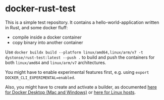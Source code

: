 # docker-rust-test

This is a simple test repository. It contains a hello-world-application written in Rust, and some docker fluff:

 * compile inside a docker container
 * copy binary into another container

Use `docker buildx build --platform linux/amd64,linux/arm/v7 -t dystonse/rust-test:latest --push .` to build and push the containers for both `linux/amd64` and `linux/arm/v7` architectures.

You might have to enable experimental features first, e.g. using `export DOCKER_CLI_EXPERIMENTAL=enabled`.

Also, you might have to create and activate a builder, as documented [here for Docker Desktop (Mac and Windows)](https://docs.docker.com/docker-for-mac/multi-arch/) or [here for Linux hosts](https://mirailabs.io/blog/multiarch-docker-with-buildx/).